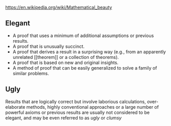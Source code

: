 

https://en.wikipedia.org/wiki/Mathematical_beauty

## Elegant

- A proof that uses a minimum of additional assumptions or previous results.
- A proof that is unusually succinct.
- A proof that derives a result in a surprising way (e.g., from an apparently unrelated [[theorem]] or a collection of theorems).
- A proof that is based on new and original insights.
- A method of proof that can be easily generalized to solve a family of similar problems.

## Ugly

Results that are logically correct but involve laborious calculations, over-elaborate methods, highly conventional approaches or a large number of powerful axioms or previous results are usually not considered to be elegant, and may be even referred to as _ugly_ or _clumsy_